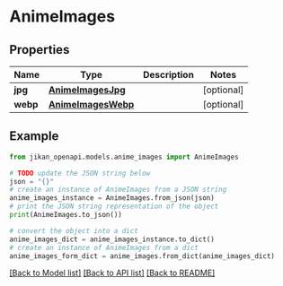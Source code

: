 # AnimeImages


## Properties

Name | Type | Description | Notes
------------ | ------------- | ------------- | -------------
**jpg** | [**AnimeImagesJpg**](AnimeImagesJpg.md) |  | [optional] 
**webp** | [**AnimeImagesWebp**](AnimeImagesWebp.md) |  | [optional] 

## Example

```python
from jikan_openapi.models.anime_images import AnimeImages

# TODO update the JSON string below
json = "{}"
# create an instance of AnimeImages from a JSON string
anime_images_instance = AnimeImages.from_json(json)
# print the JSON string representation of the object
print(AnimeImages.to_json())

# convert the object into a dict
anime_images_dict = anime_images_instance.to_dict()
# create an instance of AnimeImages from a dict
anime_images_form_dict = anime_images.from_dict(anime_images_dict)
```
[[Back to Model list]](../README.md#documentation-for-models) [[Back to API list]](../README.md#documentation-for-api-endpoints) [[Back to README]](../README.md)


